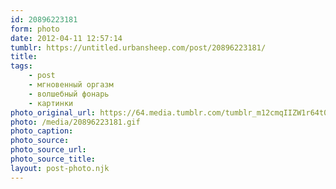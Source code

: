 ```yaml
---
id: 20896223181
form: photo
date: 2012-04-11 12:57:14
tumblr: https://untitled.urbansheep.com/post/20896223181/
title:
tags:
    - post
    - мгновенный оргазм
    - волшебный фонарь
    - картинки
photo_original_url: https://64.media.tumblr.com/tumblr_m12cmqIIZW1r64t0co1_500.gif
photo: /media/20896223181.gif
photo_caption: 
photo_source:
photo_source_url:
photo_source_title:
layout: post-photo.njk
---
```



